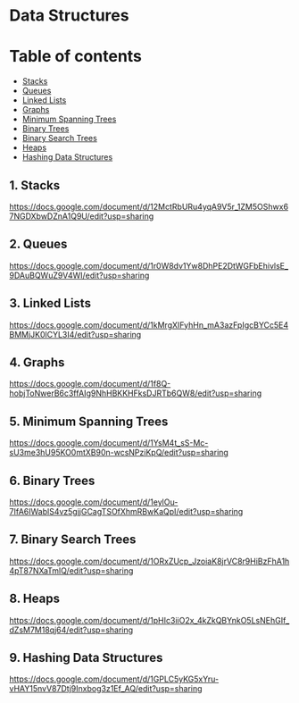 # Data Structures


Table of contents
=================
  * [Stacks](#1-stacks)
  * [Queues](#2-queues)
  * [Linked Lists](#3-linked-lists)
  * [Graphs](#4-graphs)
  * [Minimum Spanning Trees](#5-minimum-spanning-trees)
  * [Binary Trees](#6-binary-trees)
  * [Binary Search Trees](#7-binary-search-trees)
  * [Heaps](#8-heaps)
  * [Hashing Data Structures](#9-hashing-data-structures)
  
  
## 1. Stacks
https://docs.google.com/document/d/12MctRbURu4yqA9V5r_1ZM5OShwx67NGDXbwDZnA1Q9U/edit?usp=sharing

## 2. Queues
https://docs.google.com/document/d/1r0W8dv1Yw8DhPE2DtWGFbEhivlsE_9DAuBQWuZ9V4WI/edit?usp=sharing

## 3. Linked Lists
https://docs.google.com/document/d/1kMrgXIFyhHn_mA3azFpIgcBYCc5E4BMMjJK0lCYL3I4/edit?usp=sharing

## 4. Graphs
https://docs.google.com/document/d/1f8Q-hobjToNwerB6c3ffAIg9NhHBKKHFksDJRTb6QW8/edit?usp=sharing

## 5. Minimum Spanning Trees
https://docs.google.com/document/d/1YsM4t_sS-Mc-sU3me3hU95KO0mtXB90n-wcsNPziKpQ/edit?usp=sharing

## 6. Binary Trees
https://docs.google.com/document/d/1eylOu-7IfA6IWablS4vz5gjjGCagTSOfXhmRBwKaQpI/edit?usp=sharing

## 7. Binary Search Trees
https://docs.google.com/document/d/1ORxZUcp_JzoiaK8jrVC8r9HiBzFhA1h4pT87NXaTmlQ/edit?usp=sharing

## 8. Heaps
https://docs.google.com/document/d/1pHIc3iiO2x_4kZkQBYnkO5LsNEhGIf_dZsM7M18qj64/edit?usp=sharing

## 9. Hashing Data Structures
https://docs.google.com/document/d/1GPLC5yKG5xYru-vHAY15nvV87Dtj9Inxbog3z1Ef_AQ/edit?usp=sharing
